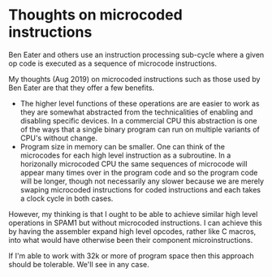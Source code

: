 # Thoughts on microcoded instructions

Ben Eater and others use an instruction processing sub-cycle where a given op code is executed as a sequence of microcode instructions.

My thoughts (Aug 2019) on microcoded instructions such as those used by Ben Eater are that they offer a few benefits.  

- The higher level functions of these operations are are easier to work as they are somewhat abstracted from the technicalities of enabling and disabling specific devices. In a commercial CPU this abstraction is one of the ways that a single binary program can run on multiple variants of CPU's without change.
- Program size in memory can be smaller. One can think of the microcodes for each high level instruction as a subroutine. In a horizonally microcoded CPU the same sequences of microcode will appear many times over in the program code and so the program code will be longer, though not necessarily any slower because we are merely swaping microcoded instructions for coded instructions and each takes a clock cycle in both cases.

However, my thinking is that I ought to be able to achieve similar high level operations in SPAM1 but without microcoded instructions. I can achieve this by having the assembler expand high level opcodes, rather like C macros, into what would have otherwise been their component microinstructions. 

If I'm able to work with 32k or more of program space then this approach should be tolerable. We'll see in any case.
